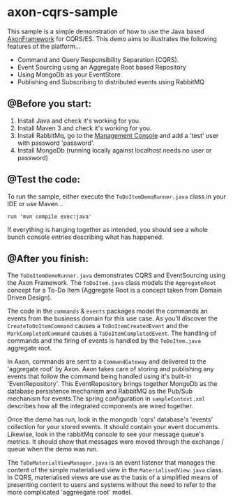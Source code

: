 # axon-cqrs-sample

This sample is a simple demonstration of how to use the Java based [AxonFramework](http://www.axonframework.org) for CQRS/ES.
This demo aims to illustrates the following features of the platform...

- Command and Query Responsibility Separation (CQRS).
- Event Sourcing using an Aggregate Root based Repository
- Using MongoDb as your EventStore
- Publishing and Subscribing to distributed events using RabbitMQ

## @Before you start:

1. Install Java and check it's working for you.
2. Install Maven 3 and check it's working for you.
3. Install RabbitMq, go to the [Management Console](http://localhost:15672) and add a 'test' user with password 'password'.
4. Install MongoDb (running locally against localhost needs no user or password)

## @Test the code:

To run the sample, either execute the `ToDoItemDemoRunner.java` class in your IDE or use Maven...

```
run 'mvn compile exec:java'
```

If everything is hanging together as intended, you should see a whole bunch console entries describing what has happened.

## @After you finish:

The `ToDoItemDemoRunner.java` demonstrates CQRS and EventSourcing using the Axon Framework. The `ToDoItem.java` class
models the `AggregateRoot` concept for a To-Do Item (Aggregate Root is a concept taken from Domain Driven Design).

The code in the `commands` & `events` packages model the commands an events from the business domain for this use case. As
you'll discover the `CreateToDoItemCommand` causes a `ToDoItemCreatedEvent` and the `MarkCompletedCommand` causes a
`ToDoItemCompletedEvent`. The handling of commands and the firing of events is handled by the `ToDoItem.java` aggregate root.

In Axon, commands are sent to a `CommandGateway` and delivered to the 'aggregate root' by Axon. Axon takes care of storing and publishing
any events that follow the command being handled using it's built-in 'EventRepository'. This EventRepository brings together
MongoDb as the database persistence mechanism and RabbitMQ as the Pub/Sub mechanism for events.The spring configuration
in `sampleContext.xml` describes how all the integrated components are wired together.

Once the demo has run, look in the mongodb 'cqrs' database's 'events' collection for your stored events. It should contain
your event documents. Likewise, look in the rabbitMq console to see your message queue's metrics. It should show that messages
were moved through the exchange / queue when the demo was run.

The `ToDoMaterialViewManager.java` is an event listener that manages the content of the simple materialised view in the
`MaterialisedView.java` class. In CQRS, materialised views are use as the basis of a simplified means of presenting content to users
and systems without the need to refer to the more complicated 'aggreegate root' model.


